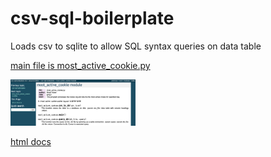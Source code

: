 # csv-sql-boilerplate
 Loads csv to sqlite to allow SQL syntax queries on data table

 [main file is most_active_cookie.py](https://github.com/byukan/csv-sql-boilerplate/blob/main/most_active_cookie.py)

 <img src="docs/docs screenshot.png" style="width: 200px;"/>

 [html docs](https://github.com/byukan/csv-sql-boilerplate/tree/main/docs/source/_build/html)
 
